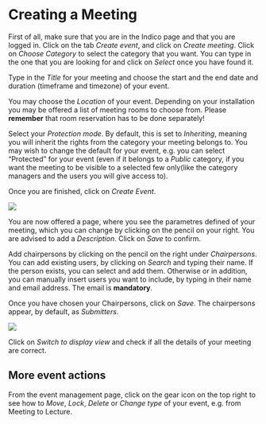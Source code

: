 # Creating a Meeting

First of all, make sure that you are in the Indico page and that you are logged in.
Click on the tab _Create event_, and click on _Create meeting_.
Click on _Choose Category_ to select the category that you want. You can type in the one that you are looking for and click on _Select_ once you have found it.

Type in the _Title_ for your meeting and choose the start and the end date and duration (timeframe and timezone) of your event.

You may choose the _Location_ of your event. Depending on your installation you may be offered a list of meeting rooms to choose from. Please **remember** that room reservation has to be done separately!

Select your _Protection mode_. By default, this is set to _Inheriting_, meaning you will inherit the rights from the category your meeting belongs to. You may wish to change the default for your event, e.g. you can select “Protected” for your event (even if it belongs to a _Public_ category, if you want the meeting to be visible to a selected few only(like the category managers and the users you will give access to).

Once you are finished, click on _Create Event_.

![](../assets/create-meeting.png)

You are now offered a page, where you see the parametres defined of your meeting, which you can change by clicking on the pencil on your right. You are advised to add a _Description_. Click on _Save_ to confirm.

Add chairpersons by clicking on the pencil on the right under _Chairpersons_.
You can add existing users, by clicking on _Search_ and typing their name. If the person exists, you can select and add them.
Otherwise or in addition, you can manually insert users you want to include, by typing in their name and email address. The email is **mandatory**.

Once you have chosen your Chairpersons, click on _Save_. The chairpersons appear, by default, as _Submitters_.

![](../assets/define-meeting.png)

Click on _Switch to display view_ and check if all the details of your meeting are correct.

More event actions
------------------
From the event management page, click on the gear icon on the top right to see how to _Move_, _Lock_, _Delete_ or _Change type_ of your event, e.g. from Meeting to Lecture.
